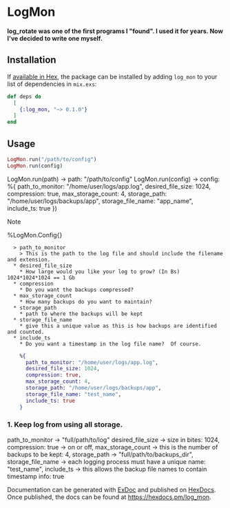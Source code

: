 # LogMon

**log_rotate was one of the first programs I "found".  I used it for years. Now I've decided to write one myself.**

## Installation

If [available in Hex](https://hex.pm/docs/publish), the package can be installed
by adding `log_mon` to your list of dependencies in `mix.exs`:

```elixir
def deps do
  [
    {:log_mon, "~> 0.1.0"}
  ]
end
```

## Usage

```elixir
LogMon.run("/path/to/config")
LogMon.run(config)
```

LogMon.run(path) -> path: "/path/to/config"
LogMon.run(config) -> config: %{
                                  path_to_monitor: "/home/user/logs/app.log",
                                  desired_file_size: 1024,
                                  compression: true,
                                  max_storage_count: 4,
                                  storage_path: "/home/user/logs/backups/app",
                                  storage_file_name: "app_name",
                                  include_ts: true
                              })

  > [!NOTE]
  > %LogMon.Config{}

      > path_to_monitor
        > This is the path to the log file and should include the filename and extension.
      * desired_file_size
        * How large would you like your log to grow? (In Bs) 1024*1024*1024 == 1 Gb
      * compression
        * Do you want the backups compressed? 
      * max_storage_count
        * How many backups do you want to maintain?
      * storage_path
        * path to where the backups will be kept
      * storage_file_name
        * give this a unique value as this is how backups are identified and counted.
      * include_ts
        * Do you want a timestamp in the log file name?  Of course.
```elixir
    %{
      path_to_monitor: "/home/user/logs/app.log",
      desired_file_size: 1024,
      compression: true,
      max_storage_count: 4,
      storage_path: "/home/user/logs/backups/app",
      storage_file_name: "test_name",
      include_ts: true
    }

```
### 1. Keep log from using all storage.
path_to_monitor -> "full/path/to/log"
desired_file_size -> size in bites: 1024,
compression: true -> on or off,
max_storage_count -> this is the number of backups to be kept: 4,
storage_path -> "full/path/to/backups_dir",
storage_file_name -> each logging process must have a unique name: "test_name",
include_ts -> this allows the backup file names to contain timestamp info: true


Documentation can be generated with [ExDoc](https://github.com/elixir-lang/ex_doc)
and published on [HexDocs](https://hexdocs.pm). Once published, the docs can
be found at <https://hexdocs.pm/log_mon>.

